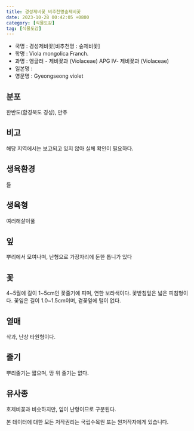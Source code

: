 ```yaml
---
title: 경성제비꽃_비추천명숲제비꽃
date: 2023-10-28 00:42:05 +0800
category: [식물도감]
tag: [식물도감]
---
```




- 국명 : 경성제비꽃[비추천명 : 숲제비꽃]
- 학명 : Viola mongolica Franch.
- 과명 : 앵글러 - 제비꽃과 (Violaceae) APG Ⅳ- 제비꽃과 (Violaceae)
- 일본명 : 
- 영문명 : Gyeongseong violet


## 분포
한반도(함경북도 경성), 만주
## 비고
해당 지역에서는 보고되고 있지 않아 실체 확인이 필요하다.
## 생육환경
들
## 생육형
여러해살이풀
## 잎
뿌리에서 모여나며, 난형으로 가장자리에 둔한 톱니가 있다
## 꽃
4~5월에 길이 1~5cm인 꽃줄기에 피며, 연한 보라색이다. 꽃받침잎은 넓은 피침형이다. 꽃잎은 길이 1.0~1.5cm이며, 곁꽃잎에 털이 없다. 
## 열매
삭과, 난상 타원형이다. 
## 줄기
뿌리줄기는 짧으며, 땅 위 줄기는 없다. 
## 유사종
호제비꽃과 비슷하지만, 잎이 난형이므로 구분된다. 






본 데이터에 대한 모든 저작권리는 국립수목원 또는 원저작자에게 있습니다.
